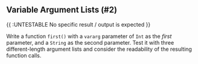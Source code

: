 ## Variable Argument Lists (#2)

{{ :UNTESTABLE No specific result / output is expected }}

Write a function `first()` with a `vararg` parameter of `Int` as the *first*
parameter, and a `String` as the second parameter. Test it with three
different-length argument lists and consider the readability of the resulting
function calls.